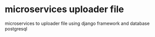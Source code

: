 # microservices uploader file
microservices to uploader file using django framework and database postgresql
